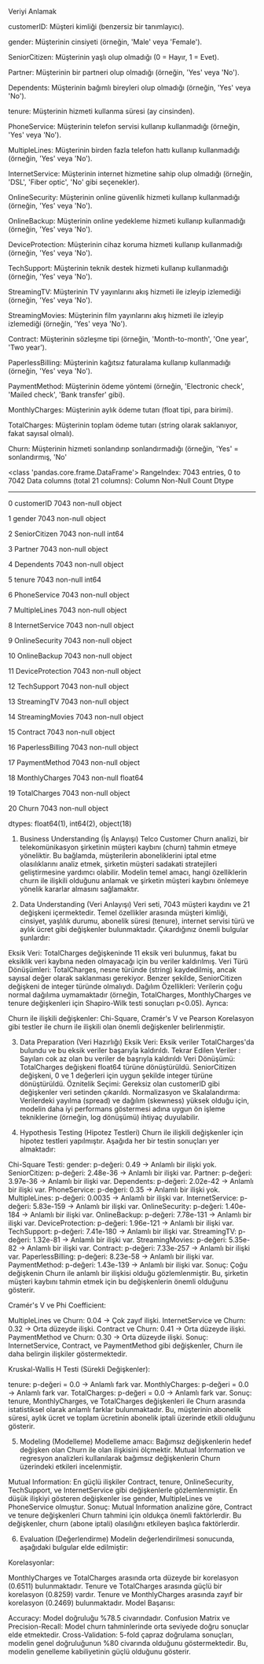
Veriyi Anlamak 

customerID: Müşteri kimliği (benzersiz bir tanımlayıcı).

gender: Müşterinin cinsiyeti (örneğin, 'Male' veya 'Female').

SeniorCitizen: Müşterinin yaşlı olup olmadığı (0 = Hayır, 1 = Evet).

Partner: Müşterinin bir partneri olup olmadığı (örneğin, 'Yes' veya 'No').

Dependents: Müşterinin bağımlı bireyleri olup olmadığı (örneğin, 'Yes' veya 'No').

tenure: Müşterinin hizmeti kullanma süresi (ay cinsinden).

PhoneService: Müşterinin telefon servisi kullanıp kullanmadığı (örneğin, 'Yes' veya 'No').

MultipleLines: Müşterinin birden fazla telefon hattı kullanıp kullanmadığı (örneğin, 'Yes' veya 'No').

InternetService: Müşterinin internet hizmetine sahip olup olmadığı (örneğin, 'DSL', 'Fiber optic', 'No' gibi seçenekler).

OnlineSecurity: Müşterinin online güvenlik hizmeti kullanıp kullanmadığı (örneğin, 'Yes' veya 'No').

OnlineBackup: Müşterinin online yedekleme hizmeti kullanıp kullanmadığı (örneğin, 'Yes' veya 'No').

DeviceProtection: Müşterinin cihaz koruma hizmeti kullanıp kullanmadığı (örneğin, 'Yes' veya 'No').

TechSupport: Müşterinin teknik destek hizmeti kullanıp kullanmadığı (örneğin, 'Yes' veya 'No').

StreamingTV: Müşterinin TV yayınlarını akış hizmeti ile izleyip izlemediği (örneğin, 'Yes' veya 'No').

StreamingMovies: Müşterinin film yayınlarını akış hizmeti ile izleyip izlemediği (örneğin, 'Yes' veya 'No').

Contract: Müşterinin sözleşme tipi (örneğin, 'Month-to-month', 'One year', 'Two year').

PaperlessBilling: Müşterinin kağıtsız faturalama kullanıp kullanmadığı (örneğin, 'Yes' veya 'No').

PaymentMethod: Müşterinin ödeme yöntemi (örneğin, 'Electronic check', 'Mailed check', 'Bank transfer' gibi).

MonthlyCharges: Müşterinin aylık ödeme tutarı (float tipi, para birimi).

TotalCharges: Müşterinin toplam ödeme tutarı (string olarak saklanıyor, fakat sayısal olmalı).

Churn: Müşterinin hizmeti sonlandırıp sonlandırmadığı (örneğin, 'Yes' = sonlandırmış, 'No'


<class 'pandas.core.frame.DataFrame'>
RangeIndex: 7043 entries, 0 to 7042
Data columns (total 21 columns):
     Column            Non-Null Count  Dtype  
---  ------            --------------  -----  
 0   customerID        7043 non-null   object 
 
 1   gender            7043 non-null   object 
 
 2   SeniorCitizen     7043 non-null   int64  
 
 3   Partner           7043 non-null   object 
 
 4   Dependents        7043 non-null   object 
 
 5   tenure            7043 non-null   int64  
 
 6   PhoneService      7043 non-null   object 
 
 7   MultipleLines     7043 non-null   object 
 
 8   InternetService   7043 non-null   object 
 
 9   OnlineSecurity    7043 non-null   object 
 
 10  OnlineBackup      7043 non-null   object 
 
 11  DeviceProtection  7043 non-null   object 
 
 12  TechSupport       7043 non-null   object 
 
 13  StreamingTV       7043 non-null   object 
 
 14  StreamingMovies   7043 non-null   object 
 
 15  Contract          7043 non-null   object 
 
 16  PaperlessBilling  7043 non-null   object 
 
 17  PaymentMethod     7043 non-null   object 
 
 18  MonthlyCharges    7043 non-null   float64
 
 19  TotalCharges      7043 non-null   object 
 
 20  Churn             7043 non-null   object 
 
dtypes: float64(1), int64(2), object(18)




1. Business Understanding (İş Anlayışı)
Telco Customer Churn analizi, bir telekomünikasyon şirketinin müşteri kaybını (churn) tahmin etmeye yöneliktir. Bu bağlamda, müşterilerin aboneliklerini iptal etme olasılıklarını analiz etmek, şirketin müşteri sadakati stratejileri geliştirmesine yardımcı olabilir. Modelin temel amacı, hangi özelliklerin churn ile ilişkili olduğunu anlamak ve şirketin müşteri kaybını önlemeye yönelik kararlar almasını sağlamaktır.

2. Data Understanding (Veri Anlayışı)
Veri seti, 7043 müşteri kaydını ve 21 değişkeni içermektedir. Temel özellikler arasında müşteri kimliği, cinsiyet, yaşlılık durumu, abonelik süresi (tenure), internet servisi türü ve aylık ücret gibi değişkenler bulunmaktadır. Çıkardığınız önemli bulgular şunlardır:

Eksik Veri: TotalCharges değişkeninde 11 eksik veri bulunmuş, fakat bu eksiklik veri kaybına neden olmayacağı için bu veriler kaldırılmış.
Veri Türü Dönüşümleri: TotalCharges, nesne türünde (string) kaydedilmiş, ancak sayısal değer olarak saklanması gerekiyor. Benzer şekilde, SeniorCitizen değişkeni de integer türünde olmalıydı.
Dağılım Özellikleri: Verilerin çoğu normal dağılıma uymamaktadır (örneğin, TotalCharges, MonthlyCharges ve tenure değişkenleri için Shapiro-Wilk testi sonuçları p<0.05).
Ayrıca:

Churn ile ilişkili değişkenler: Chi-Square, Cramér's V ve Pearson Korelasyon gibi testler ile churn ile ilişkili olan önemli değişkenler belirlenmiştir.

3. Data Preparation (Veri Hazırlığı)
Eksik Veri: Eksik veriler TotalCharges'da bulundu ve bu eksik veriler başarıyla kaldırıldı.
Tekrar Edilen Veriler : Sayıları cok az olan bu veriler de başrıyla kaldırıldı
Veri Dönüşümü:
TotalCharges değişkeni float64 türüne dönüştürüldü.
SeniorCitizen değişkeni, 0 ve 1 değerleri için uygun şekilde integer türüne dönüştürüldü.
Öznitelik Seçimi: Gereksiz olan customerID gibi değişkenler veri setinden çıkarıldı.
Normalizasyon ve Skalalandırma: Verilerdeki yayılma (spread) ve dağılım (skewness) yüksek olduğu için, modelin daha iyi performans göstermesi adına uygun ön işleme tekniklerine (örneğin, log dönüşümü) ihtiyaç duyulabilir.

4. Hypothesis Testing (Hipotez Testleri)
Churn ile ilişkili değişkenler için hipotez testleri yapılmıştır. Aşağıda her bir testin sonuçları yer almaktadır:

Chi-Square Testi:
gender: p-değeri: 0.49 → Anlamlı bir ilişki yok.
SeniorCitizen: p-değeri: 2.48e-36 → Anlamlı bir ilişki var.
Partner: p-değeri: 3.97e-36 → Anlamlı bir ilişki var.
Dependents: p-değeri: 2.02e-42 → Anlamlı bir ilişki var.
PhoneService: p-değeri: 0.35 → Anlamlı bir ilişki yok.
MultipleLines: p-değeri: 0.0035 → Anlamlı bir ilişki var.
InternetService: p-değeri: 5.83e-159 → Anlamlı bir ilişki var.
OnlineSecurity: p-değeri: 1.40e-184 → Anlamlı bir ilişki var.
OnlineBackup: p-değeri: 7.78e-131 → Anlamlı bir ilişki var.
DeviceProtection: p-değeri: 1.96e-121 → Anlamlı bir ilişki var.
TechSupport: p-değeri: 7.41e-180 → Anlamlı bir ilişki var.
StreamingTV: p-değeri: 1.32e-81 → Anlamlı bir ilişki var.
StreamingMovies: p-değeri: 5.35e-82 → Anlamlı bir ilişki var.
Contract: p-değeri: 7.33e-257 → Anlamlı bir ilişki var.
PaperlessBilling: p-değeri: 8.23e-58 → Anlamlı bir ilişki var.
PaymentMethod: p-değeri: 1.43e-139 → Anlamlı bir ilişki var.
Sonuç: Çoğu değişkenin Churn ile anlamlı bir ilişkisi olduğu gözlemlenmiştir. Bu, şirketin müşteri kaybını tahmin etmek için bu değişkenlerin önemli olduğunu gösterir.

Cramér's V ve Phi Coefficient:

MultipleLines ve Churn: 0.04 → Çok zayıf ilişki.
InternetService ve Churn: 0.32 → Orta düzeyde ilişki.
Contract ve Churn: 0.41 → Orta düzeyde ilişki.
PaymentMethod ve Churn: 0.30 → Orta düzeyde ilişki.
Sonuç: InternetService, Contract, ve PaymentMethod gibi değişkenler, Churn ile daha belirgin ilişkiler göstermektedir.

Kruskal-Wallis H Testi (Sürekli Değişkenler):

tenure: p-değeri = 0.0 → Anlamlı fark var.
MonthlyCharges: p-değeri = 0.0 → Anlamlı fark var.
TotalCharges: p-değeri = 0.0 → Anlamlı fark var.
Sonuç: tenure, MonthlyCharges, ve TotalCharges değişkenleri ile Churn arasında istatistiksel olarak anlamlı farklar bulunmaktadır. Bu, müşterinin abonelik süresi, aylık ücret ve toplam ücretinin abonelik iptali üzerinde etkili olduğunu gösterir.

5. Modeling (Modelleme)
Modelleme amacı: Bağımsız değişkenlerin hedef değişken olan Churn ile olan ilişkisini ölçmektir. Mutual Information ve regresyon analizleri kullanılarak bağımsız değişkenlerin Churn üzerindeki etkileri incelenmiştir.

Mutual Information:
En güçlü ilişkiler Contract, tenure, OnlineSecurity, TechSupport, ve InternetService gibi değişkenlerle gözlemlenmiştir.
En düşük ilişkiyi gösteren değişkenler ise gender, MultipleLines ve PhoneService olmuştur.
Sonuç: Mutual Information analizine göre, Contract ve tenure değişkenleri Churn tahmini için oldukça önemli faktörlerdir. Bu değişkenler, churn (abone iptali) olasılığını etkileyen başlıca faktörlerdir.

6. Evaluation (Değerlendirme)
Modelin değerlendirilmesi sonucunda, aşağıdaki bulgular elde edilmiştir:

Korelasyonlar:

MonthlyCharges ve TotalCharges arasında orta düzeyde bir korelasyon (0.6511) bulunmaktadır.
Tenure ve TotalCharges arasında güçlü bir korelasyon (0.8259) vardır.
Tenure ve MonthlyCharges arasında zayıf bir korelasyon (0.2469) bulunmaktadır.
Model Başarısı:

Accuracy: Model doğruluğu %78.5 civarındadır.
Confusion Matrix ve Precision-Recall: Model churn tahminlerinde orta seviyede doğru sonuçlar elde etmektedir.
Cross-Validation: 5-fold çapraz doğrulama sonuçları, modelin genel doğruluğunun %80 civarında olduğunu göstermektedir. Bu, modelin genelleme kabiliyetinin güçlü olduğunu gösterir.





















